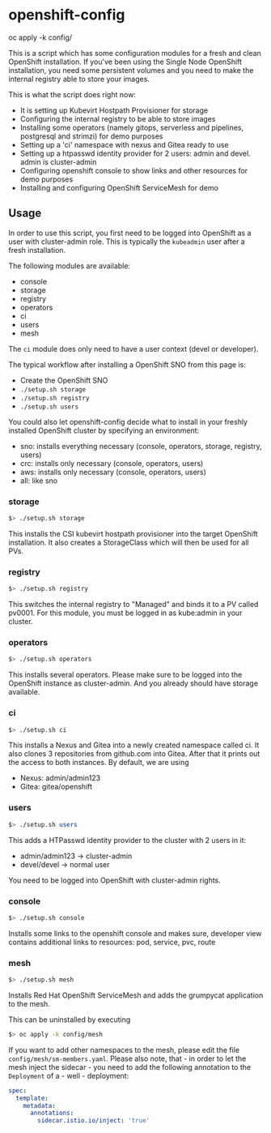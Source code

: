 # openshift-config

oc apply -k config/


This is a script which has some configuration modules for a fresh and clean OpenShift installation. If you've been using the Single Node OpenShift installation, you need some persistent volumes and you need to make the internal registry able to store your images. 

This is what the script does right now:

- It is setting up Kubevirt Hostpath Provisioner for storage
- Configuring the internal registry to be able to store images
- Installing some operators (namely gitops, serverless and pipelines, postgresql and strimzi) for demo purposes
- Setting up a 'ci' namespace with nexus and Gitea ready to use
- Setting up a htpasswd identity provider for 2 users: admin and devel. admin is cluster-admin
- Configuring openshift console to show links and other resources for demo purposes
- Installing and configuring OpenShift ServiceMesh for demo

## Usage
In order to use this script, you first need to be logged into OpenShift as a user with cluster-admin role. This is typically the `kubeadmin` user after a fresh installation.

The following modules are available:
- console
- storage
- registry
- operators
- ci
- users
- mesh

The `ci` module does only need to have a user context (devel or developer).

The typical workflow after installing a OpenShift SNO from this page is:
- Create the OpenShift SNO
- `./setup.sh storage`
- `./setup.sh registry`
- `./setup.sh users`


You could also let openshift-config decide what to install in your freshly installed OpenShift cluster by specifying an environment:
- sno: installs everything necessary (console, operators, storage, registry, users)
- crc: installs only necessary (console, operators, users)
- aws: installs only necessary (console, operators, users)
- all: like sno


### storage
```bash
$> ./setup.sh storage
```

This installs the CSI kubevirt hostpath provisioner into the target OpenShift installation. It also creates a StorageClass which will then be used for all PVs.

### registry
```bash
$> ./setup.sh registry 
```

This switches the internal registry to "Managed" and binds it to a PV called pv0001. For this module, you must be logged in as kube:admin in your cluster. 

### operators
```bash
$> ./setup.sh operators
```

This installs several operators. Please make sure to be logged into the OpenShift instance as cluster-admin. And you already should have storage available.

### ci
```bash
$> ./setup.sh ci
```

This installs a Nexus and Gitea into a newly created namespace called ci. It also clones 3 repositories from github.com into Gitea. After that it prints out the access to both instances. By default, we are using

- Nexus: admin/admin123
- Gitea: gitea/openshift

### users
```bash
$> ./setup.sh users 
```
This adds a HTPasswd identity provider to the cluster with 2 users in it:
- admin/admin123 -> cluster-admin
- devel/devel -> normal user

You need to be logged into OpenShift with cluster-admin rights.

### console
```bash
$> ./setup.sh console
```
Installs some links to the openshift console and makes sure, developer view contains additional links to resources: pod, service, pvc, route

### mesh
```bash
$> ./setup.sh mesh
```
Installs Red Hat OpenShift ServiceMesh and adds the grumpycat application to the mesh.

This can be uninstalled by executing 
```bash
$> oc apply -k config/mesh
```

If you want to add other namespaces to the mesh, please edit the file `config/mesh/sm-members.yaml`. Please also note, that - in order to let the mesh inject the sidecar - you need to add the following annotation to the `Deployment` of a - well - deployment:

```yaml
spec:
  template:
    metadata:
      annotations:  
        sidecar.istio.io/inject: 'true'
```
